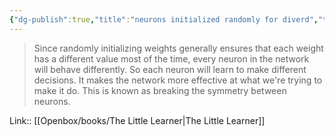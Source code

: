 ```yaml
---
{"dg-publish":true,"title":"neurons initialized randomly for diverd","tags":["quotes"],"date":"2023-05-17T09:56:43+04:00","modified_at":"2023-07-23T21:39:24+03:00","dg-path":"/quotes/202305170956.md","permalink":"/quotes/202305170956/","dgPassFrontmatter":true}
---
```



> Since randomly initializing weights generally ensures that each weight has a different value most of the time, every neuron in the network will behave differently. So each neuron will learn to make different decisions. It makes the network more effective at what we're trying to make it do. This is known as breaking the symmetry between neurons.

Link:: [[Openbox/books/The Little Learner|The Little Learner]]
